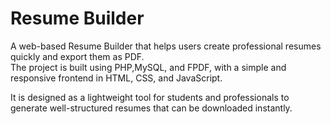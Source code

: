 # Resume Builder

A web-based Resume Builder that helps users create professional resumes quickly and export them as PDF.  
The project is built using PHP,MySQL, and FPDF, with a simple and responsive frontend in HTML, CSS, and JavaScript.  

It is designed as a lightweight tool for students and professionals to generate well-structured resumes that can be downloaded instantly.  
